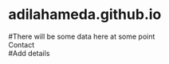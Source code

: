 # adilahameda.github.io
#There will be some data here at some point </br>
Contact </br>
#Add details 
